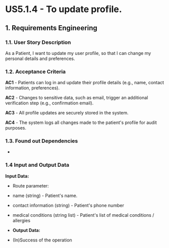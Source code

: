 # US5.1.4 - To update profile.


## 1. Requirements Engineering

### 1.1. User Story Description

As a Patient, I want to update my user profile, so that I can change my personal details and preferences.


### 1.2. Acceptance Criteria

**AC1** - Patients can log in and update their profile details (e.g., name, contact information, preferences).

**AC2** - Changes to sensitive data, such as email, trigger an additional verification step (e.g., confirmation email).

**AC3** - All profile updates are securely stored in the system.

**AC4** - The system logs all changes made to the patient's profile for audit purposes.

### 1.3. Found out Dependencies

* 

### 1.4 Input and Output Data

**Input Data:**

* Route parameter:
- name (string) - Patient's name.
- contact information (string) - Patient's phone number
- medical conditions (string list) - Patient's list of medical conditions / allergies

- **Output Data:**

* (In)Success of the operation
